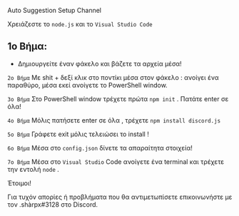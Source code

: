 Auto Suggestion Setup Channel

Χρειάζεστε το ``node.js`` και το ``Visual Studio Code``

## 1o Βήμα:

- Δημιουργείτε έναν φάκελο και βάζετε τα αρχεία μέσα!

``2ο Βήμα`` Με shit + δεξί κλικ στο ποντίκι μέσα στον φάκελο : ανοίγει ένα παραθύρο, μέσα εκεί ανοίγετε το PowerShell window.

``3o Βήμα`` Στο PowerShell window τρέχετε πρώτα ``npm init`` . Πατάτε enter σε όλα!

``4ο Βήμα`` Μόλις πατήσετε enter σε όλα , τρέχετε ``npm install discord.js``

``5ο Βήμα`` Γράφετε exit μόλις τελειώσει το install !

``6ο Βήμα`` Μέσα στο ``config.json`` δίνετε τα απαραίτητα στοιχεία!

``7o Βήμα`` Μέσα στο ``Visual Studio`` Code ανοίγετε ένα terminal και τρέχετε την εντολή ``node`` .

Έτοιμοι!

Για τυχόν απορίες ή προβλήματα που θα αντιμετωπίσετε επικοινωνήστε με τον .shàrpx#3128 στο Discord.

